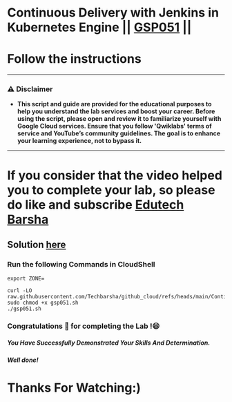 # Continuous Delivery with Jenkins in Kubernetes Engine || [GSP051](https://www.cloudskillsboost.google/focuses/1104?parent=catalog) ||
# Follow the instructions
---
### ⚠️ Disclaimer
- **This script and guide are provided for  the educational purposes to help you understand the lab services and boost your career. Before using the script, please open and review it to familiarize yourself with Google Cloud services. Ensure that you follow 'Qwiklabs' terms of service and YouTube’s community guidelines. The goal is to enhance your learning experience, not to bypass it.**
---

# If you consider that the video helped you to complete your lab, so please do like and subscribe [Edutech Barsha](https://www.youtube.com/@edutechbarsha)
## Solution [here](https://youtu.be/ZvdaB8B9Gic)

### Run the following Commands in CloudShell
```
export ZONE=
```
```
curl -LO raw.githubusercontent.com/Techbarsha/github_cloud/refs/heads/main/Continuous%20Delivery%20with%20Jenkins%20in%20Kubernetes%20Engine/gsp051.sh
sudo chmod +x gsp051.sh
./gsp051.sh
```
### Congratulations 🎉 for completing the Lab !😄

##### *You Have Successfully Demonstrated Your Skills And Determination.*

#### *Well done!*

# Thanks For Watching:)
